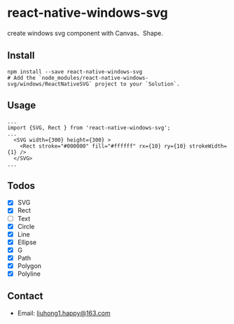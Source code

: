# react-native-windows-svg

create windows svg component with Canvas、Shape.

## Install

    npm install --save react-native-windows-svg
    # Add the `node_modules/react-native-windows-svg/windows/ReactNativeSVG` project to your `Solution`.
  
## Usage
    
    ...
    import {SVG, Rect } from 'react-native-windows-svg';
    ...
      <SVG width={300} height={300} >
        <Rect stroke="#000000" fill="#ffffff" rx={10} ry={10} strokeWidth={1} />
      </SVG>
    ...
    
## Todos

- [x] SVG
- [x] Rect
- [ ] Text
- [x] Circle
- [x] Line
- [x] Ellipse
- [x] G
- [x] Path
- [x] Polygon
- [x] Polyline

## Contact
- Email: [liuhong1.happy@163.com](mailto:liuhong1.happy@163.com)
